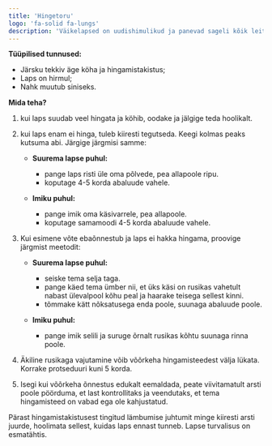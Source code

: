 ```yaml
---
title: 'Hingetoru'
logo: 'fa-solid fa-lungs'
description: 'Väikelapsed on uudishimulikud ja panevad sageli kõik leitud esemed suhu. Pisikesed esemed, nagu pärlid, pähklid, herned või LEGO klotsid, võivad kergesti neelamisel sattuda hingetorusse, põhjustades lapsele hingamisraskusi. Hingetorusse võib sattuda ka toitu, eriti kui laps söömise ajal nutab või räägib.'
---
```



**Tüüpilised tunnused:**
- Järsku tekkiv äge köha ja hingamistakistus;
- Laps on hirmul;
- Nahk muutub siniseks.

**Mida teha?**
1. kui laps suudab veel hingata ja köhib, oodake ja jälgige teda hoolikalt.
2. kui laps enam ei hinga, tuleb kiiresti tegutseda. Keegi kolmas peaks kutsuma abi. Järgige järgmisi samme:

   - **Suurema lapse puhul:**
     - pange laps risti üle oma põlvede, pea allapoole ripu.
     - koputage 4-5 korda abaluude vahele.
   
   - **Imiku puhul:**
     - pange imik oma käsivarrele, pea allapoole.
     - koputage samamoodi 4-5 korda abaluude vahele.

3. Kui esimene võte ebaõnnestub ja laps ei hakka hingama, proovige järgmist meetodit:

   - **Suurema lapse puhul:**
     - seiske tema selja taga.
     - pange käed tema ümber nii, et üks käsi on rusikas vahetult nabast ülevalpool kõhu peal ja haarake teisega sellest kinni.
     - tõmmake kätt nõksatusega enda poole, suunaga abaluude poole.

   - **Imiku puhul:**
     - pange imik selili ja suruge õrnalt rusikas kõhtu suunaga rinna poole.

4. Äkiline rusikaga vajutamine võib võõrkeha hingamisteedest välja lükata. Korrake protseduuri kuni 5 korda.

5. Isegi kui võõrkeha õnnestus edukalt eemaldada, peate viivitamatult arsti poole pöörduma, et last kontrollitaks ja veendutaks, et tema hingamisteed on vabad ega ole kahjustatud.

Pärast hingamistakistusest tingitud lämbumise juhtumit minge kiiresti arsti juurde, hoolimata sellest, kuidas laps ennast tunneb. Lapse turvalisus on esmatähtis.
